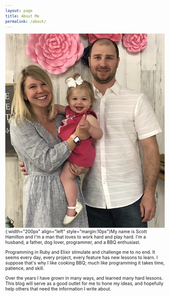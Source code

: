 ```yaml
---
layout: page
title: About Me
permalink: /about/
---
```



![Scott and his wife Brooke](/assets/images/scott_brooke_hazel.jpg){:width="200px" align="left" style="margin:10px"}My name is Scott Hamilton and I'm a man that loves to work hard and play hard. I'm a husband, a father, dog lover, programmer, and a BBQ enthusiast. 

Programming in Ruby and Elixir stimulate and challenge me to no end. It seems every day, every project, every feature has new lessons to learn. I suppose that's why I like cooking BBQ; much like programming it takes time, patience, and skill. 

Over the years I have grown in many ways, and learned many hard lessons. This blog will serve as a good outlet for me to hone my ideas, and hopefully help others that need the information I write about.


[jekyll-organization]: https://github.com/jekyll

